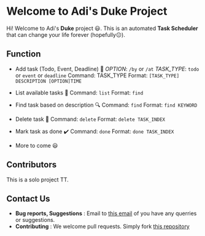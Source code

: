 # Welcome to Adi's Duke Project

Hi! Welcome to Adi's **Duke** project :smiley:. This is an automated **Task Scheduler** that can change your life forever (hopefully:neutral_face:).

## Function
- Add task (Todo, Event, Deadline) :notebook:
_OPTION_: `/by` or `/at`
_TASK_TYPE_: `todo` or `event` or `deadline`
Command: TASK_TYPE
Format: `[TASK_TYPE] DESCRIPTION [OPTION]TIME`

- List available tasks :page_facing_up:
Command: `list`
Format: `find`

- Find task based on description :mag:
Command: `find`
Format: `find KEYWORD`

- Delete task :no_entry_sign:
Command: `delete`
Format: `delete TASK_INDEX`

- Mark task as done :heavy_check_mark:
Command: `done`
Format: `done TASK_INDEX`

- More to come :smiley:

## Contributors

This is a solo project TT.

## Contact Us

- **Bug reports, Suggestions** : Email to [this email](adinatatan99@gmail.com) of you have any querries or suggestions.
- **Contributing** : We welcome pull requests. Simply fork [this repository](https://github.com/adinata15/ip)
